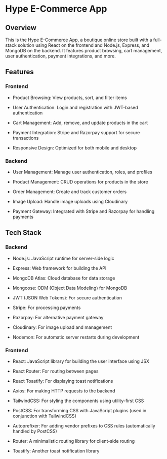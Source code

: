 # Hype E-Commerce App

## Overview

This is the Hype E-Commerce App, a boutique online store built with a full-stack solution using React on the frontend and Node.js, Express, and MongoDB on the backend. It features product browsing, cart management, user authentication, payment integrations, and more.

## Features

### Frontend

* Product Browsing: View products, sort, and filter items

* User Authentication: Login and registration with JWT-based authentication

* Cart Management: Add, remove, and update products in the cart

* Payment Integration: Stripe and Razorpay support for secure transactions

* Responsive Design: Optimized for both mobile and desktop

### Backend

* User Management: Manage user authentication, roles, and profiles

* Product Management: CRUD operations for products in the store

* Order Management: Create and track customer orders

* Image Upload: Handle image uploads using Cloudinary

* Payment Gateway: Integrated with Stripe and Razorpay for handling payments

 ## Tech Stack

### Backend

* Node.js: JavaScript runtime for server-side logic

* Express: Web framework for building the API

* MongoDB Atlas: Cloud database for data storage

* Mongoose: ODM (Object Data Modeling) for MongoDB

* JWT (JSON Web Tokens): For secure authentication

* Stripe: For processing payments

* Razorpay: For alternative payment gateway

* Cloudinary: For image upload and management

* Nodemon: For automatic server restarts during development

### Frontend

* React: JavaScript library for building the user interface using JSX

* React Router: For routing between pages

* React Toastify: For displaying toast notifications

* Axios: For making HTTP requests to the backend

* TailwindCSS: For styling the components using utility-first CSS

* PostCSS: For transforming CSS with JavaScript plugins (used in conjunction with TailwindCSS)

* Autoprefixer: For adding vendor prefixes to CSS rules (automatically handled by PostCSS)

* Router: A minimalistic routing library for client-side routing

* Toastify: Another toast notification library
